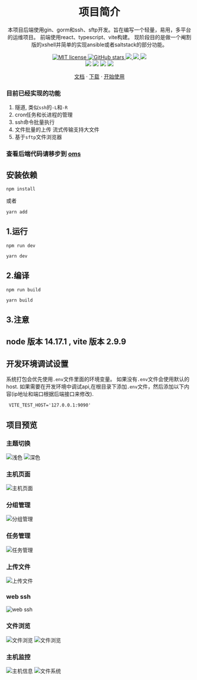 <h1 align="center">项目简介</h1>

<p align="center">
本项目后端使用gin、gorm和ssh、sftp开发。旨在编写一个轻量，易用，多平台的运维项目。
前端使用react、typescript、vite构建。
现阶段目的是做一个阉割版的xshell并简单的实现ansible或者saltstack的部分功能。
</p>

<p align="center">
    <a href="https://github.com/lixin59/omsUI/blob/master/LICENSE">
        <img
            alt="MIT license"
            src="https://img.shields.io/npm/l/chonky?style=flat&colorB=dcd67a"
        />
    </a>
    <a href="https://github.com/lixin59/omsUI">
        <img
            alt="GitHub stars"
            src="https://img.shields.io/github/stars/lixin59/omsUI?style=flat&colorB=50f4cc"
        />
    </a>
    <a href="https://github.com/lixin59/omsUI">
        <img src="https://img.shields.io/github/last-commit/lixin59/omsUI.svg?style=flat-square">
    </a>
    <a href="https://github.com/lixin59/omsUI">
        <img src="https://img.shields.io/github/last-commit/lixin59/omsUI.svg?style=flat-square">
    </a>
    <img src="https://img.shields.io/github/commit-activity/y/lixin59/omsUI?style=flat-square">
    <br />
    <img src="https://img.shields.io/github/issues/lixin59/omsUI?style=flat-square">
    <img src="https://img.shields.io/github/issues-closed-raw/lixin59/omsUI?style=flat-square">
    <img src="https://img.shields.io/github/forks/lixin59/omsUI?style=flat-square">
    <img src="https://img.shields.io/github/watchers/lixin59/omsUI?style=flat-square">
    <br />
</p>
<p align="center">
  <a href="https://wang918562230.gitbook.io/ssbeattyoms-wen-dang/">文档</a>
  ·
  <a href="https://github.com/ssbeatty/oms/releases">下载</a>
  ·
  <a href="https://wang918562230.gitbook.io/ssbeattyoms-wen-dang/">开始使用</a>
</p>

### 目前已经实现的功能
1. 隧道, 类似`ssh`的`-L`和`-R`
2. cron任务和长进程的管理
3. ssh命令批量执行
4. 文件批量的上传 流式传输支持大文件
5. 基于`sftp`文件浏览器

### 查看后端代码请移步到 [oms](https://github.com/ssbeatty/oms)

## 安装依赖
```shell
npm install
```
或者
```shell
yarn add
```

## 1.运行 
```shell
npm run dev
```
```shell
yarn dev
```
## 2.编译
```shell
npm run build
```
```shell
yarn build
```

## 3.注意 
## node 版本 14.17.1 , vite 版本 2.9.9

## 开发环境调试设置

系统打包会优先使用```.env```文件里面的环境变量。
如果没有```.env```文件会使用默认的host.
如果需要在开发环境中调试api,在根目录下添加```.env```文件，然后添加以下内容(ip地址和端口根据后端接口来修改).
```text
 VITE_TEST_HOST='127.0.0.1:9090'
```

## 项目预览
### 主题切换

![浅色](./docs/images/light.png)
![深色](./docs/images/dark.png)

### 主机页面

![主机页面](./docs/images/home.png)

### 分组管理

![分组管理](./docs/images/group.png)

### 任务管理

![任务管理](./docs/images/job.png)

### 上传文件

![上传文件](./docs/images/upload.png)

### web ssh

![web ssh](./docs/images/webssh.png)


### 文件浏览

![文件浏览](./docs/images/file.png)
![文件浏览](./docs/images/file1.png)

### 主机监控

![主机信息](./docs/images/hostMonitor.png)
![文件系统](./docs/images/fileSystem.png)
